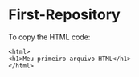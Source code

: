# First-Repository

To copy the HTML code:
```
<html>
<h1>Meu primeiro arquivo HTML</h1>
</html>
``` 
